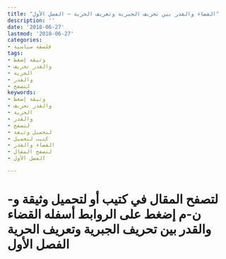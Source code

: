 ```yaml
---
title: "القضاء والقدر بين تحريف الجبرية وتعريف الحرية – الفصل الأول"
description: ''
date: '2018-06-27'
lastmod: '2018-06-27'
categories:
- فلسفة سياسية
tags:
- وثيقة إضغط
- والقدر تحريف
- الحرية
- والقدر
- لتصفح
keywords:
- وثيقة إضغط
- والقدر تحريف
- الحرية
- والقدر
- لتصفح
- لتحميل وثيقة
- كتيب لتحميل
- القضاء والقدر
- لتصفح المقال
- الفصل الأول

---
```

# **لتصفح المقال في كتيب أو لتحميل وثيقة و-ن-م إضغط على الروابط أسفله** **القضاء والقدر بين تحريف الجبرية وتعريف الحرية الفصل الأول**

###
